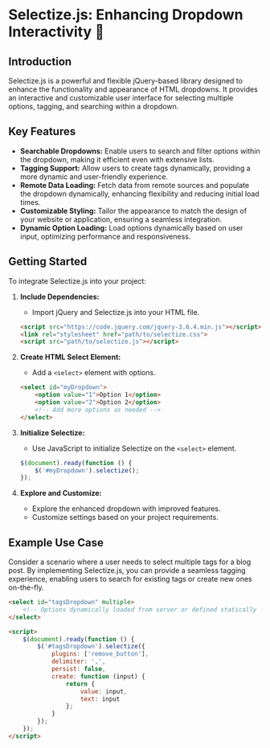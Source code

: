 # Selectize.js: Enhancing Dropdown Interactivity 🚀

## Introduction

Selectize.js is a powerful and flexible jQuery-based library designed to enhance the functionality and appearance of HTML dropdowns. It provides an interactive and customizable user interface for selecting multiple options, tagging, and searching within a dropdown.

## Key Features

- **Searchable Dropdowns:** Enable users to search and filter options within the dropdown, making it efficient even with extensive lists.
- **Tagging Support:** Allow users to create tags dynamically, providing a more dynamic and user-friendly experience.
- **Remote Data Loading:** Fetch data from remote sources and populate the dropdown dynamically, enhancing flexibility and reducing initial load times.
- **Customizable Styling:** Tailor the appearance to match the design of your website or application, ensuring a seamless integration.
- **Dynamic Option Loading:** Load options dynamically based on user input, optimizing performance and responsiveness.

## Getting Started

To integrate Selectize.js into your project:

1. **Include Dependencies:**
   - Import jQuery and Selectize.js into your HTML file.

    ```html
    <script src="https://code.jquery.com/jquery-3.6.4.min.js"></script>
    <link rel="stylesheet" href="path/to/selectize.css">
    <script src="path/to/selectize.js"></script>
    ```

2. **Create HTML Select Element:**
   - Add a `<select>` element with options.

    ```html
    <select id="myDropdown">
        <option value="1">Option 1</option>
        <option value="2">Option 2</option>
        <!-- Add more options as needed -->
    </select>
    ```

3. **Initialize Selectize:**
   - Use JavaScript to initialize Selectize on the `<select>` element.

    ```javascript
    $(document).ready(function () {
        $('#myDropdown').selectize();
    });
    ```

4. **Explore and Customize:**
   - Explore the enhanced dropdown with improved features.
   - Customize settings based on your project requirements.

## Example Use Case

Consider a scenario where a user needs to select multiple tags for a blog post. By implementing Selectize.js, you can provide a seamless tagging experience, enabling users to search for existing tags or create new ones on-the-fly.

```html
<select id="tagsDropdown" multiple>
    <!-- Options dynamically loaded from server or defined statically -->
</select>

<script>
    $(document).ready(function () {
        $('#tagsDropdown').selectize({
            plugins: ['remove_button'],
            delimiter: ',',
            persist: false,
            create: function (input) {
                return {
                    value: input,
                    text: input
                };
            }
        });
    });
</script>
